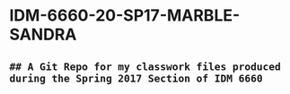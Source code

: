 # IDM-6660-20-SP17-MARBLE-SANDRA

## `## A Git Repo for my classwork files produced during the Spring 2017 Section of IDM 6660`
